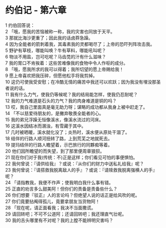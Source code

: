 # 约伯记 - 第六章
  
 1 约伯回答说：  
 2 「哦，愿我的苦恼被称一称，我的灾害也同放于天平。  
 3 那就比海沙更重了；因此我的话卤莽急躁。  
 4 因为全能者的箭刺着我，其毒素我的灵都喝尽了；上帝的恐吓列阵攻击我。  
 5 野驴有草枝，哪能叫唤？牛有草料，哪能吼叫呢？  
 6 物淡不用盐，岂可吃呢？马齿苋的汁有什么滋味？  
 7 我的胃口不肯挨着：这些苦难像我的食物中令人作呕的成分。  
 8 「哦，愿我所求的我可以得着；我所切望的愿上帝赐给我！  
 9 愿上帝喜欢把我压碎，但愿他松手将我剪掉。  
 10 这仍可使我受安慰；在冷酷无情的痛苦中我还可以欢跃；因为我没有埋没那圣者说的话。  
 11 我有什么力气，使我仍等候呢？我的结局能怎样，使我仍忍耐呢？  
 12 我的力气难道是石头的力气？我的肉身难道是铜的吗？  
 13 哎，我自己里面真是毫无助力呀；谋略的成功都从我身上被中赶走了。  
 14 「不以慈爱待朋友的，是撇弃敬畏全能者的心。  
 15 我的弟兄浮躁无恒像溪水，像溪水流过的河床。  
 16 这溪水因结冰而溷浊，有雪藏于其中。  
 17 几时被晒暖，溪水就化没了；炎热时，溪水便从原处干涸了。  
 18 结伴的行路人顺河扭转了路，上到荒芜之地就死去。  
 19 提玛结伴的行路人瞻望着，示巴旅行的同夥痴等着。  
 20 他们因所瞻望的而失望，到了那里便周章狼狈。  
 21 现在你们对于我(传统：不)正是这样；你们看见可怕的事便惧怕。  
 22 我何曾说：『请供给我』？或说：『从你们的财力中送私礼给我』呢？  
 23 我何曾说：『请搭救我脱离敌人的手』？或说：『请赎救我脱离强横人的手』呢？  
 24 「请指教我，我便不作声；使我明白我什么事有错。  
 25 正直的劝言多么甜美阿！但你们的责备是责备些什么？  
 26 你们想要『驳正』人的言论吗？但绝望人说的话正是给风吹的呢。  
 27 你们竟要拈阄得孤儿，竟要拿朋友当货物阿！  
 28 「现在呢，请正面看我；我决不当面撒谎。  
 29 请回转吧；不可不公道阿；还请回转吧；我还理直气壮呢。  
 30 我的舌头哪里有不对呢？我的上膛不能辨明灾害吗？